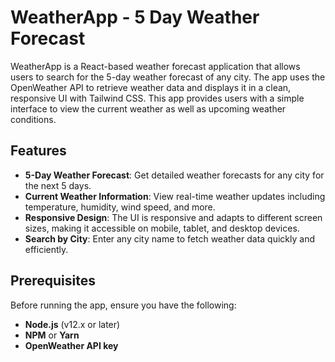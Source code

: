 # WeatherApp - 5 Day Weather Forecast

WeatherApp is a React-based weather forecast application that allows users to search for the 5-day weather forecast of any city. The app uses the OpenWeather API to retrieve weather data and displays it in a clean, responsive UI with Tailwind CSS. This app provides users with a simple interface to view the current weather as well as upcoming weather conditions.

## Features
- **5-Day Weather Forecast**: Get detailed weather forecasts for any city for the next 5 days.
- **Current Weather Information**: View real-time weather updates including temperature, humidity, wind speed, and more.
- **Responsive Design**: The UI is responsive and adapts to different screen sizes, making it accessible on mobile, tablet, and desktop devices.
- **Search by City**: Enter any city name to fetch weather data quickly and efficiently.

## Prerequisites
Before running the app, ensure you have the following:
- **Node.js** (v12.x or later)
- **NPM** or **Yarn**
- **OpenWeather API key**
